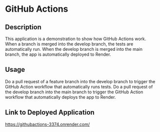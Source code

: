 # GitHub Actions

## Description

This application is a demonstration to show how GitHub Actions work. When a branch is merged into the develop branch, the tests are automatically run. When the develop branch is merged into the main branch, the app is automatically deployed to Render.

## Usage

Do a pull request of a feature branch into the develop branch to trigger the GitHub Action workflow that automatically runs tests. Do a pull request of the develop branch into the main branch to trigger the GitHub Action workflow that automatically deploys the app to Render.

## Link to Deployed Application

https://githubactions-3374.onrender.com/